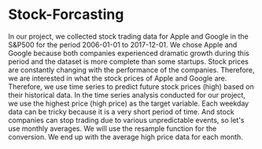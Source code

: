 # Stock-Forcasting
In our project, we collected stock trading data for Apple and Google in the S&amp;P500 for the period 2006-01-01 to 2017-12-01. We chose Apple and Google because both companies experienced dramatic growth during this period and the dataset is more complete than some startups. Stock prices are constantly changing with the performance of the companies. Therefore, we are interested in what the stock prices of Apple and Google are. Therefore, we use time series to predict future stock prices (high) based on their historical data.
In the time series analysis conducted for our project, we use the highest price (high price) as the target variable. Each weekday data can be tricky because it is a very short period of time. And stock companies can stop trading due to various unpredictable events, so let's use monthly averages. We will use the resample function for the conversion. We end up with the average high price data for each month.
